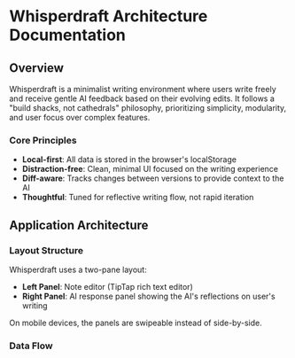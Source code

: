 # Whisperdraft Architecture Documentation

## Overview

Whisperdraft is a minimalist writing environment where users write freely and receive gentle AI feedback based on their evolving edits. It follows a "build shacks, not cathedrals" philosophy, prioritizing simplicity, modularity, and user focus over complex features.

### Core Principles

- **Local-first**: All data is stored in the browser's localStorage
- **Distraction-free**: Clean, minimal UI focused on the writing experience
- **Diff-aware**: Tracks changes between versions to provide context to the AI
- **Thoughtful**: Tuned for reflective writing flow, not rapid iteration

## Application Architecture

### Layout Structure

Whisperdraft uses a two-pane layout:

- **Left Panel**: Note editor (TipTap rich text editor)
- **Right Panel**: AI response panel showing the AI's reflections on user's writing

On mobile devices, the panels are swipeable instead of side-by-side.

### Data Flow

